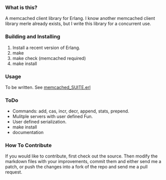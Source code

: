 ### What is this?
A memcached client library for Erlang.
I know another memcached client library merle already exists, but I write this library for a concurrent use.

### Building and Installing 

  1. Install a recent version of Erlang.
  2. make
  3. make check (memcached required)
  4. make install

### Usage
To be written.
See [memcached_SUITE.erl](http://github.com/higepon/memcached-client/blob/master/test/memcached_SUITE.erl)

### ToDo

- Commands: add, cas, incr, decr, append, stats, prepend.
- Mulitple servers with user defined Fun.
- User defined serialization.
- make install
- documentation

### How To Contribute
If you would like to contribute, first check out the source.
Then modify the markdown files with your improvements, commit them and either send me a patch, or push the changes into a fork of the repo and send me a pull request.

